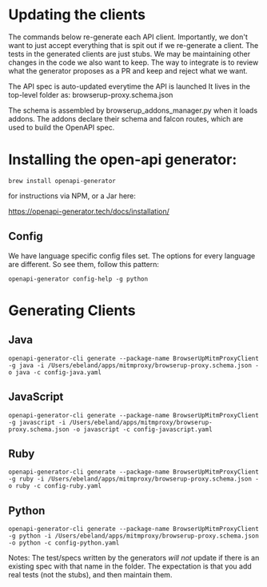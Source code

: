 # Updating the clients

The commands below re-generate each API client.  Importantly, we don't want to just
accept everything that is spit out if we re-generate a client. The tests in the 
generated clients are just stubs. We may be maintaining other changes in the code we
also want to keep. The way to integrate is to review what the generator proposes as a
PR and keep and reject what we want.

The  API spec is auto-updated everytime the API is launched
It lives in the top-level folder as: browserup-proxy.schema.json

The schema is assembled by browserup_addons_manager.py when it loads
addons. The addons declare their schema and falcon routes, which are used to 
build the OpenAPI spec.

# Installing the open-api generator:
`brew install openapi-generator`

for instructions via NPM, or a Jar here:

https://openapi-generator.tech/docs/installation/

## Config
We have language specific config files set. The options for every language are
different. So see them, follow this pattern:

`openapi-generator config-help -g python`


# Generating Clients

## Java
`openapi-generator-cli generate --package-name BrowserUpMitmProxyClient -g java -i /Users/ebeland/apps/mitmproxy/browserup-proxy.schema.json -o java -c config-java.yaml`

## JavaScript
`openapi-generator-cli generate --package-name BrowserUpMitmProxyClient  -g javascript -i /Users/ebeland/apps/mitmproxy/browserup-proxy.schema.json -o javascript -c config-javascript.yaml`

## Ruby
`openapi-generator-cli generate --package-name BrowserUpMitmProxyClient  -g ruby -i /Users/ebeland/apps/mitmproxy/browserup-proxy.schema.json -o ruby -c config-ruby.yaml`

## Python
`openapi-generator-cli generate --package-name BrowserUpMitmProxyClient  -g python -i /Users/ebeland/apps/mitmproxy/browserup-proxy.schema.json -o python -c config-python.yaml`


Notes:
The test/specs written by the generators *will not* update if there is an existing spec
with that name in the folder. The expectation is that you add real tests (not the stubs), and then maintain them.
